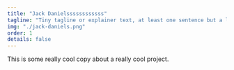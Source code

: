 ```yaml
---
title: "Jack Danielssssssssssss"
tagline: "Tiny tagline or explainer text, at least one sentence but a long one."
img: "./jack-daniels.png"
order: 1
details: false
---
```


This is some really cool copy about a really cool project.
